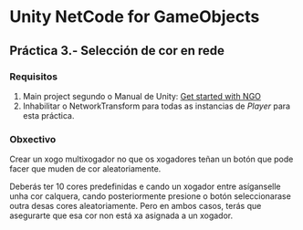 # Unity NetCode for GameObjects

## Práctica 3.- Selección de cor en rede

### Requisitos

1. Main project segundo o Manual de Unity: [Get started with NGO](https://docs-multiplayer.unity3d.com/netcode/current/tutorials/get-started-ngo)
2. Inhabilitar o NetworkTransform para todas as instancias de _Player_ para esta práctica.

### Obxectivo

Crear un xogo multixogador no que os xogadores teñan un botón que pode facer que muden de cor aleatoriamente.

Deberás ter 10 cores predefinidas e cando un xogador entre asíganselle unha cor calquera, cando posteriormente presione o botón seleccionarase outra desas cores aleatoriamente. Pero en ambos casos, terás que asegurarte que esa cor non está xa asignada a un xogador.
